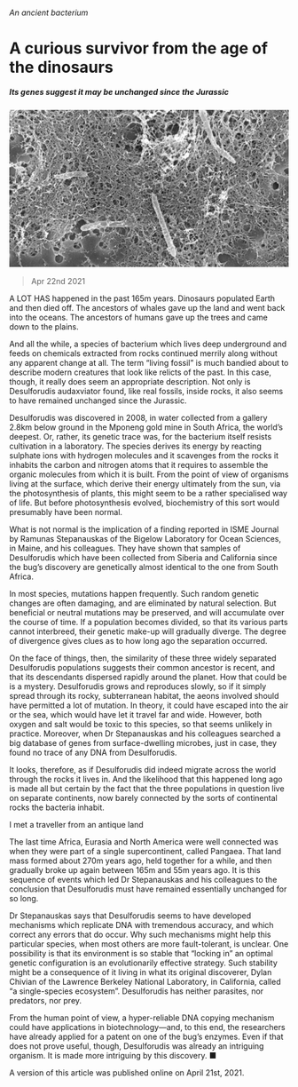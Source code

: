 ###### An ancient bacterium

# A curious survivor from the age of the dinosaurs 

##### Its genes suggest it may be unchanged since the Jurassic 

![image](images/20210424_stp503.jpg) 

> Apr 22nd 2021 

A LOT HAS happened in the past 165m years. Dinosaurs populated Earth and then died off. The ancestors of whales gave up the land and went back into the oceans. The ancestors of humans gave up the trees and came down to the plains.

And all the while, a species of bacterium which lives deep underground and feeds on chemicals extracted from rocks continued merrily along without any apparent change at all. The term “living fossil” is much bandied about to describe modern creatures that look like relicts of the past. In this case, though, it really does seem an appropriate description. Not only is Desulforudis audaxviator found, like real fossils, inside rocks, it also seems to have remained unchanged since the Jurassic.


Desulforudis was discovered in 2008, in water collected from a gallery 2.8km below ground in the Mponeng gold mine in South Africa, the world’s deepest. Or, rather, its genetic trace was, for the bacterium itself resists cultivation in a laboratory. The species derives its energy by reacting sulphate ions with hydrogen molecules and it scavenges from the rocks it inhabits the carbon and nitrogen atoms that it requires to assemble the organic molecules from which it is built. From the point of view of organisms living at the surface, which derive their energy ultimately from the sun, via the photosynthesis of plants, this might seem to be a rather specialised way of life. But before photosynthesis evolved, biochemistry of this sort would presumably have been normal.

What is not normal is the implication of a finding reported in ISME Journal by Ramunas Stepanauskas of the Bigelow Laboratory for Ocean Sciences, in Maine, and his colleagues. They have shown that samples of Desulforudis which have been collected from Siberia and California since the bug’s discovery are genetically almost identical to the one from South Africa.

In most species, mutations happen frequently. Such random genetic changes are often damaging, and are eliminated by natural selection. But beneficial or neutral mutations may be preserved, and will accumulate over the course of time. If a population becomes divided, so that its various parts cannot interbreed, their genetic make-up will gradually diverge. The degree of divergence gives clues as to how long ago the separation occurred.

On the face of things, then, the similarity of these three widely separated Desulforudis populations suggests their common ancestor is recent, and that its descendants dispersed rapidly around the planet. How that could be is a mystery. Desulforudis grows and reproduces slowly, so if it simply spread through its rocky, subterranean habitat, the aeons involved should have permitted a lot of mutation. In theory, it could have escaped into the air or the sea, which would have let it travel far and wide. However, both oxygen and salt would be toxic to this species, so that seems unlikely in practice. Moreover, when Dr Stepanauskas and his colleagues searched a big database of genes from surface-dwelling microbes, just in case, they found no trace of any DNA from Desulforudis.

It looks, therefore, as if Desulforudis did indeed migrate across the world through the rocks it lives in. And the likelihood that this happened long ago is made all but certain by the fact that the three populations in question live on separate continents, now barely connected by the sorts of continental rocks the bacteria inhabit.

I met a traveller from an antique land

The last time Africa, Eurasia and North America were well connected was when they were part of a single supercontinent, called Pangaea. That land mass formed about 270m years ago, held together for a while, and then gradually broke up again between 165m and 55m years ago. It is this sequence of events which led Dr Stepanauskas and his colleagues to the conclusion that Desulforudis must have remained essentially unchanged for so long.

Dr Stepanauskas says that Desulforudis seems to have developed mechanisms which replicate DNA with tremendous accuracy, and which correct any errors that do occur. Why such mechanisms might help this particular species, when most others are more fault-tolerant, is unclear. One possibility is that its environment is so stable that “locking in” an optimal genetic configuration is an evolutionarily effective strategy. Such stability might be a consequence of it living in what its original discoverer, Dylan Chivian of the Lawrence Berkeley National Laboratory, in California, called “a single-species ecosystem”. Desulforudis has neither parasites, nor predators, nor prey.

From the human point of view, a hyper-reliable DNA copying mechanism could have applications in biotechnology—and, to this end, the researchers have already applied for a patent on one of the bug’s enzymes. Even if that does not prove useful, though, Desulforudis was already an intriguing organism. It is made more intriguing by this discovery. ■

A version of this article was published online on April 21st, 2021.

